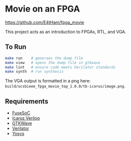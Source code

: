 
# Movie on an FPGA

<https://github.com/E4tHam/fpga_movie>

This project acts as an introduction to FPGAs, RTL, and VGA.

## To Run

```bash
make run    # generaes the dump file
make view   # opens the dump file in gtkwave
make lint   # ensure code meets Verilator standards
make synth  # run synthesis
```

The VGA output is formatted in a png here: `build/ucsbieee_fpga_movie_top_1.0.0/tb-icarus/image.png`.

## Requirements

* [FuseSoC](https://fusesoc.readthedocs.io/)
* [Icarus Verilog](http://iverilog.icarus.com/)
* [GTKWave](http://gtkwave.sourceforge.net/)
* [Verilator](https://www.veripool.org/verilator/)
* [Yosys](https://yosyshq.net/yosys/)

